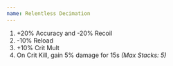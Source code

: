 ```yaml
---
name: Relentless Decimation
---
```


1. +20% Accuracy and -20% Recoil
2. -10% Reload
3. +10% Crit Mult
4. On Crit Kill, gain 5% damage for 15s *(Max Stacks: 5)*
